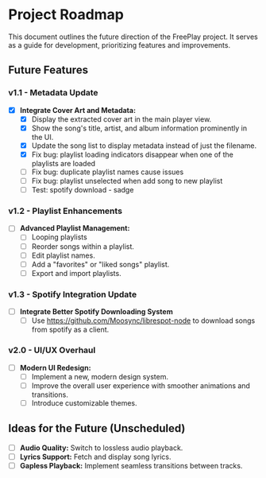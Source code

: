 # Project Roadmap

This document outlines the future direction of the FreePlay project. It serves as a guide for development, prioritizing features and improvements.

## Future Features

### v1.1 - Metadata Update

- [x] **Integrate Cover Art and Metadata:**
    - [x] Display the extracted cover art in the main player view.
    - [x] Show the song's title, artist, and album information prominently in the UI.
    - [x] Update the song list to display metadata instead of just the filename.
    - [x] Fix bug: playlist loading indicators disappear when one of the playlists are loaded
    - [ ] Fix bug: duplicate playlist names cause issues
    - [ ] Fix bug: playlist unselected when add song to new playlist
    - [ ] Test: spotify download - sadge

### v1.2 - Playlist Enhancements

- [ ] **Advanced Playlist Management:**
    - [ ] Looping playlists
    - [ ] Reorder songs within a playlist.
    - [ ] Edit playlist names.
    - [ ] Add a "favorites" or "liked songs" playlist.
    - [ ] Export and import playlists.
  
### v1.3 - Spotify Integration Update

- [ ] **Integrate Better Spotify Downloading System**   
    - [ ] Use https://github.com/Moosync/librespot-node to download songs from spotify as a client.

### v2.0 - UI/UX Overhaul

- [ ] **Modern UI Redesign:**
    - [ ] Implement a new, modern design system.
    - [ ] Improve the overall user experience with smoother animations and transitions.
    - [ ] Introduce customizable themes.

## Ideas for the Future (Unscheduled)

- [ ] **Audio Quality:** Switch to lossless audio playback.
- [ ] **Lyrics Support:** Fetch and display song lyrics.
- [ ] **Gapless Playback:** Implement seamless transitions between tracks.
